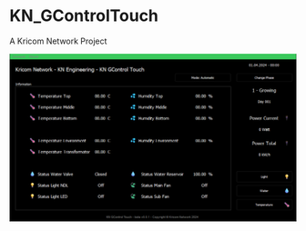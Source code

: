 # KN_GControlTouch
A Kricom Network Project

![KN_GControlTouch Preview](https://github.com/Eveneo/KN_GControlTouch/blob/main/KN_GControl_Touch_Preview_beta_v0_0_1.png)
